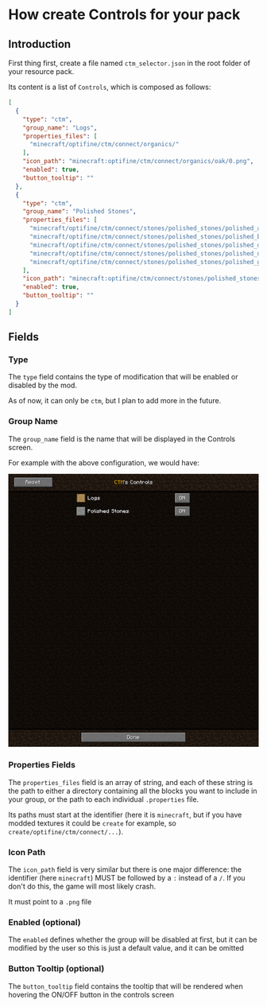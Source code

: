 # How create Controls for your pack

## Introduction

First thing first, create a file named `ctm_selector.json` in the root folder of your resource pack.

Its content is a list of `Controls`, which is composed as follows:

```json
[
  {
    "type": "ctm",
    "group_name": "Logs",
    "properties_files": [
      "minecraft/optifine/ctm/connect/organics/"
    ],
    "icon_path": "minecraft:optifine/ctm/connect/organics/oak/0.png",
    "enabled": true,
    "button_tooltip": ""
  },
  {
    "type": "ctm",
    "group_name": "Polished Stones",
    "properties_files": [
      "minecraft/optifine/ctm/connect/stones/polished_stones/polished_andesite.properties",
      "minecraft/optifine/ctm/connect/stones/polished_stones/polished_blackstone.properties",
      "minecraft/optifine/ctm/connect/stones/polished_stones/polished_deepslate.properties",
      "minecraft/optifine/ctm/connect/stones/polished_stones/polished_diorite.properties",
      "minecraft/optifine/ctm/connect/stones/polished_stones/polished_granite.properties"
    ],
    "icon_path": "minecraft:optifine/ctm/connect/stones/polished_stones/0.png",
    "enabled": true,
    "button_tooltip": ""
  }
]
```

## Fields

### Type

The `type` field contains the type of modification that will be enabled or disabled by the mod.

As of now, it can only be `ctm`, but I plan to add more in the future.

### Group Name

The `group_name` field is the name that will be displayed in the Controls screen.

For example with the above configuration, we would have:

![group_name_ex](https://github.com/Aeldit/Aeldit/blob/main/ctm_selector/group_name_ex.png?raw=true)

### Properties Fields

The `properties_files` field is an array of string, and each of these string is the path to either a directory
containing all the blocks you want to include in your group, or the path to each individual `.properties` file.

Its paths must start at the identifier (here it is `minecraft`, but if you have modded
textures it could be `create` for example, so `create/optifine/ctm/connect/...`).

### Icon Path

The `icon_path` field is very similar but there is one major difference: the identifier (here `minecraft`) MUST be
followed by a `:` instead of a `/`. If you don't do this, the game will most likely crash.

It must point to a `.png` file

### Enabled (optional)

The `enabled` defines whether the group will be disabled at first, but it can be modified by the user so this is just a
default value, and it can be omitted

### Button Tooltip (optional)

The `button_tooltip` field contains the tooltip that will be rendered when hovering the ON/OFF button in the controls
screen
